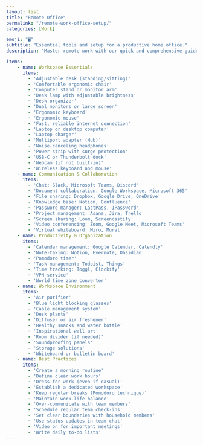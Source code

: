 ```yaml
---
layout: list
title: "Remote Office"
permalink: "/remote-work-office-setup/"
categories: [Work]

emoji: "🖥️"
subtitle: "Essential tools and setup for a productive home office."
description: "Master remote work with our quick and comprehensive guide covering everything from ergonomic home office setup to productivity tools and team collaboration best practices. Perfect for remote workers, digital nomads, and distributed teams."

items:
    - name: Workspace Essentials
      items:
        - 'Adjustable desk (standing/sitting)'
        - 'Comfortable ergonomic chair'
        - 'Computer stand or monitor arm'
        - 'Desk lamp with adjustable brightness'
        - 'Desk organizer'
        - 'Dual monitors or large screen'
        - 'Ergonomic keyboard'
        - 'Ergonomic mouse'
        - 'Fast, reliable internet connection'
        - 'Laptop or desktop computer'
        - 'Laptop charger'
        - 'Multiport adapter (Hub)'
        - 'Noise-canceling headphones'
        - 'Power strip with surge protection'
        - 'USB-C or Thunderbolt dock'
        - 'Webcam (if not built-in)'
        - 'Wireless keyboard and mouse'
    - name: Communication & Collaboration
      items:
        - 'Chat: Slack, Microsoft Teams, Discord'
        - 'Document collaboration: Google Workspace, Microsoft 365'
        - 'File sharing: Dropbox, Google Drive, OneDrive'
        - 'Knowledge base: Notion, Confluence'
        - 'Password manager: LastPass, 1Password'
        - 'Project management: Asana, Jira, Trello'
        - 'Screen sharing: Loom, Screencastify'
        - 'Video conferencing: Zoom, Google Meet, Microsoft Teams'
        - 'Virtual whiteboard: Miro, Mural'
    - name: Productivity & Organization
      items:
        - 'Calendar management: Google Calendar, Calendly'
        - 'Note-taking: Notion, Evernote, Obsidian'
        - 'Pomodoro timer'
        - 'Task management: Todoist, Things'
        - 'Time tracking: Toggl, Clockify'
        - 'VPN service'
        - 'World time zone converter'
    - name: Workspace Environment
      items:
        - 'Air purifier'
        - 'Blue light blocking glasses'
        - 'Cable management system'
        - 'Desk plants'
        - 'Diffuser or air freshener'
        - 'Healthy snacks and water bottle'
        - 'Inspirational wall art'
        - 'Room divider (if needed)'
        - 'Soundproofing panels'
        - 'Storage solutions'
        - 'Whiteboard or bulletin board'
    - name: Best Practices
      items:
        - 'Create a morning routine'
        - 'Define clear work hours'
        - 'Dress for work (even if casual)'
        - 'Establish a dedicated workspace'
        - 'Keep regular breaks (Pomodoro technique)'
        - 'Maintain work-life balance'
        - 'Over-communicate with team members'
        - 'Schedule regular team check-ins'
        - 'Set clear boundaries with household members'
        - 'Use status updates in team chat'
        - 'Video on for important meetings'
        - 'Write daily to-do lists'
---
```

